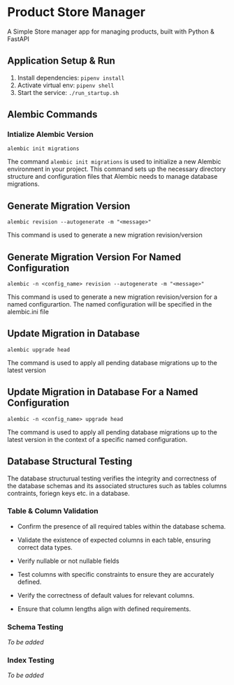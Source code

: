 # Product Store Manager

A Simple Store manager app for managing products, built with Python & FastAPI

## Application Setup & Run

1. Install dependencies: `pipenv install`
2. Activate virtual env: `pipenv shell`
3. Start the service: `./run_startup.sh`

## Alembic Commands

### Intialize Alembic Version

`alembic init migrations`

The command `alembic init migrations` is used to initialize a new Alembic environment in your project. This command sets up the necessary directory structure and configuration files that Alembic needs to manage database migrations.

## Generate Migration Version

`alembic revision --autogenerate -m "<message>"`

This command is used to generate a new migration revision/version

## Generate Migration Version For Named Configuration

`alembic -n <config_name> revision --autogenerate -m "<message>"`

This command is used to generate a new migration revision/version for a named configurartion. The named configuration will be specified in the alembic.ini file

## Update Migration in Database

`alembic upgrade head`

The command is used to apply all pending database migrations up to the latest version

## Update Migration in Database For a Named Configuration

`alembic -n <config_name> upgrade head`

The command is used to apply all pending database migrations up to the latest version in the context of a specific named configuration.

## Database Structural Testing

The database structurual testing verifies the integrity and correctness of the database schemas and its associated structures such as tables columns contraints, foriegn keys etc. in a database.

### Table & Column Validation

- Confirm the presence of all required tables within the database schema.

- Validate the existence of expected columns in each table, ensuring correct data types.

- Verify nullable or not nullable fields

- Test columns with specific constraints to ensure they are accurately defined.

- Verify the correctness of default values for relevant columns.

- Ensure that column lengths align with defined requirements.

### Schema Testing

_To be added_

### Index Testing

_To be added_
